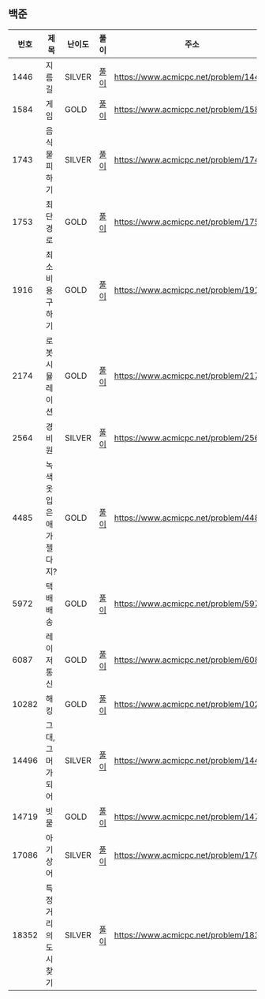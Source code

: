 
## 백준
|번호|제목|난이도|풀이|주소|
|---|---|---|---|---|
|1446|지름길|SILVER|[풀이](https://github.com/yhh1056/studyAlgorithm/blob/main/baekjoon/b1446/Main.java)|https://www.acmicpc.net/problem/1446|
|1584|게임|GOLD|[풀이](https://github.com/yhh1056/studyAlgorithm/blob/main/baekjoon/b1584/Main.java)|https://www.acmicpc.net/problem/1584|
|1743|음식물 피하기|SILVER|[풀이](https://github.com/yhh1056/studyAlgorithm/blob/main/baekjoon/b1743/Main.java)|https://www.acmicpc.net/problem/1743|
|1753|최단경로|GOLD|[풀이](https://github.com/yhh1056/studyAlgorithm/blob/main/baekjoon/b1753/Main.java)|https://www.acmicpc.net/problem/1753|
|1916|최소비용 구하기|GOLD|[풀이](https://github.com/yhh1056/studyAlgorithm/blob/main/baekjoon/b1916/Main.java)|https://www.acmicpc.net/problem/1916|
|2174|로봇 시뮬레이션|GOLD|[풀이](https://github.com/yhh1056/studyAlgorithm/blob/main/baekjoon/b2174/Main.java)|https://www.acmicpc.net/problem/2174|
|2564|경비원|SILVER|[풀이](https://github.com/yhh1056/studyAlgorithm/blob/main/baekjoon/b2564/Main.java)|https://www.acmicpc.net/problem/2564|
|4485|녹색 옷 입은 애가 젤다지?|GOLD|[풀이](https://github.com/yhh1056/studyAlgorithm/blob/main/baekjoon/b4485/Main.java)|https://www.acmicpc.net/problem/4485|
|5972|택배 배송|GOLD|[풀이](https://github.com/yhh1056/studyAlgorithm/blob/main/baekjoon/b5972/Main.java)|https://www.acmicpc.net/problem/5972|
|6087|레이저 통신|GOLD|[풀이](https://github.com/yhh1056/studyAlgorithm/blob/main/baekjoon/b6087/Main.java)|https://www.acmicpc.net/problem/6087|
|10282|해킹|GOLD|[풀이](https://github.com/yhh1056/studyAlgorithm/blob/main/baekjoon/b10282/Main.java)|https://www.acmicpc.net/problem/10282|
|14496|그대, 그머가 되어|SILVER|[풀이](https://github.com/yhh1056/studyAlgorithm/blob/main/baekjoon/b14496/Main.java)|https://www.acmicpc.net/problem/14496|
|14719|빗물|GOLD|[풀이](https://github.com/yhh1056/studyAlgorithm/blob/main/baekjoon/b14719/Main.java)|https://www.acmicpc.net/problem/14719|
|17086|아기 상어|SILVER|[풀이](https://github.com/yhh1056/studyAlgorithm/blob/main/baekjoon/b17086/Main.java)|https://www.acmicpc.net/problem/17086|
|18352|특정 거리의 도시 찾기|SILVER|[풀이](https://github.com/yhh1056/studyAlgorithm/blob/main/baekjoon/b18352/Main.java)|https://www.acmicpc.net/problem/18352|
